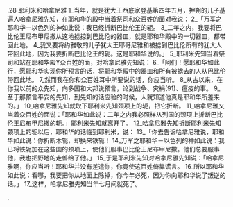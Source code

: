 .28 
耶利米和哈拿尼雅 
1_当年，就是犹大王西底家登基第四年五月，押朔的儿子基遍人哈拿尼雅先知，在耶和华的殿中当着祭司和众百姓的面对我说： 2_「万军之耶和华－以色列的神如此说：我已经折断巴比伦王的轭。 3_二年之内，我要将巴比伦王尼布甲尼撒从这地掳掠到巴比伦的器皿，就是耶和华殿中的一切器皿，都带回此地。 4_我又要将约雅敬的儿子犹大王耶哥尼雅和被掳到巴比伦所有的犹大人带回此地，因为我要折断巴比伦王的轭。这是耶和华说的。」 
5_耶利米先知当着祭司和站在耶和华殿Y众百姓的面，对哈拿尼雅先知说： 6_「阿们！愿耶和华如此行，愿耶和华实现你所预言的话，将耶和华殿中的器皿和所有被掳去的人从巴比伦带回此地。 7_然而我在你和众百姓耳中所要说的话，你应当听。 8_从古以来，在你我以前的众先知，向多国和大邦说预言，论到战争、灾祸(91)、瘟疫的事。 9_至于那预言平安的先知，到先知的话应验的时候，人就知道他真是耶和华所差来的。」 
10_哈拿尼雅先知就取下耶利米先知颈项上的轭，把它折断。 11_哈拿尼雅又当着众百姓的面说：「耶和华如此说：二年之内我必照样从列国的颈项上折断巴比伦王尼布甲尼撒的轭。」耶利米先知就离开了。 
12_哈拿尼雅先知折断耶利米先知颈项上的轭以后，耶和华的话临到耶利米，说： 13_「你去告诉哈拿尼雅说，耶和华如此说：你折断木轭，却换来铁轭！ 14_万军之耶和华－以色列的神如此说：我已将铁轭加在这些国的颈项上，使他们服事巴比伦王尼布甲尼撒。他们总要服事他，我也把野地的走兽给了他。」 15_于是耶利米先知对哈拿尼雅先知说：「哈拿尼雅啊，你应当听！耶和华并没有差遣你，你竟使这百姓倚靠谎言。 16_所以耶和华如此说：看哪，我要把你从地面上除掉，你今年必死，因为你向耶和华说了叛逆的话。」 
17_这样，哈拿尼雅先知当年七月间就死了。 

.